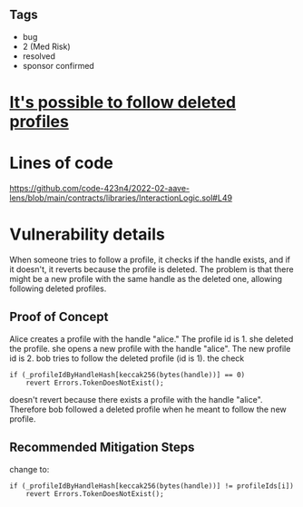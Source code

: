 ## Tags

- bug
- 2 (Med Risk)
- resolved
- sponsor confirmed

# [It's possible to follow deleted profiles](https://github.com/code-423n4/2022-02-aave-lens-findings/issues/70) 

# Lines of code

https://github.com/code-423n4/2022-02-aave-lens/blob/main/contracts/libraries/InteractionLogic.sol#L49


# Vulnerability details

When someone tries to follow a profile, it checks if the handle exists, and if it doesn't, it reverts because the profile is deleted.
The problem is that there might be a new profile with the same handle as the deleted one, allowing following deleted profiles.


## Proof of Concept
Alice creates a profile with the handle "alice." The profile id is 1.
she deleted the profile.
she opens a new profile with the handle "alice". The new profile id is 2.
bob tries to follow the deleted profile (id is 1).
the check
```
if (_profileIdByHandleHash[keccak256(bytes(handle))] == 0)
	revert Errors.TokenDoesNotExist();
```
doesn't revert because there exists a profile with the handle "alice".
Therefore bob followed a deleted profile when he meant to follow the new profile.


## Recommended Mitigation Steps

change to:
```
if (_profileIdByHandleHash[keccak256(bytes(handle))] != profileIds[i])
	revert Errors.TokenDoesNotExist();
```


